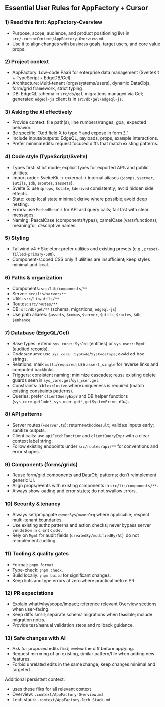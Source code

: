 ## Essential User Rules for AppFactory + Cursor

### 1) Read this first: AppFactory-Overview

- Purpose, scope, audience, and product positioning live in `src/.cursorContext/AppFactory-Overview.md`.
- Use it to align changes with business goals, target users, and core value props.

### 2) Project context

- AppFactory: Low-code PaaS for enterprise data management (SvelteKit + TypeScript + EdgeDB/Gel).
- Architecture: Multi-tenant (orgs/systems/users), dynamic DataObjs, form/grid framework, strict typing.
- DB: EdgeQL schema in `src/db/gel`, migrations managed via Gel; generated `edgeql-js` client is in `src/db/gel/edgeql-js`.

### 3) Asking the AI effectively

- Provide context: file path(s), line numbers/ranges, goal, expected behavior.
- Be specific: “Add field X to type Y and expose in form Z.”
- Include inputs/outputs: EdgeQL, payloads, props, example interactions.
- Prefer minimal edits: request focused diffs that match existing patterns.

### 4) Code style (TypeScript/Svelte)

- Types first: strict mode; explicit types for exported APIs and public utilities.
- Import order: SvelteKit → external → internal aliases (`$comps`, `$server`, `$utils`, `$db`, `$routes`, `$assets`).
- Svelte 5: use `$props`, `$state`, `$derived` consistently; avoid hidden side effects.
- State: keep local state minimal; derive where possible; avoid deep nesting.
- Errors: use `MethodResult` for API and query calls; fail fast with clear messages.
- Naming: PascalCase (components/types), camelCase (vars/functions); meaningful, descriptive names.

### 5) Styling

- Tailwind v4 + Skeleton: prefer utilities and existing presets (e.g., `preset-filled-primary-500`).
- Component-scoped CSS only if utilities are insufficient; keep styles minimal and local.

### 6) Paths & organization

- Components: `src/lib/components/**`
- Server: `src/lib/server/**`
- Utils: `src/lib/utils/**`
- Routes: `src/routes/**`
- DB: `src/db/gel/**` (schema, migrations, `edgeql-js`)
- Use path aliases: `$assets`, `$comps`, `$server`, `$utils`, `$routes`, `$db`, `$enhance`.

### 7) Database (EdgeQL/Gel)

- Base types: extend `sys_core::SysObj` (entities) or `sys_user::Mgmt` (audited records).
- Codes/enums: use `sys_core::SysCode`/`SysCodeType`; avoid ad‑hoc strings.
- Relations: mark `multi`/`required`; use `assert_single` for reverse links and computed backlinks.
- Triggers: consistent naming; minimize cascades; reuse existing delete guards seen in `sys_core.gel`/`sys_user.gel`.
- Constraints: add `exclusive` where uniqueness is required (match existing constraints patterns).
- Queries: prefer `clientQueryExpr` and DB helper functions (`sys_core.getCode*`, `sys_user.get*`, `getSystemPrime`, etc.).

### 8) API patterns

- Server routes (`+server.ts`): return `MethodResult`; validate inputs early; sanitize outputs.
- Client calls: use `apiFetchFunction` and `clientQueryExpr` with a clear context label string.
- Follow existing endpoints under `src/routes/api/**` for conventions and error shapes.

### 9) Components (forms/grids)

- Reuse form/grid components and DataObj patterns; don’t reimplement generic UI.
- Align props/events with existing components in `src/lib/components/**`.
- Always show loading and error states; do not swallow errors.

### 10) Security & tenancy

- Always set/propagate `ownerSys`/`ownerOrg` where applicable; respect multi-tenant boundaries.
- Use existing authz patterns and action checks; never bypass server validation in client code.
- Rely on `Mgmt` for audit fields (`createdBy/modifiedBy/At`); do not reimplement auditing.

### 11) Tooling & quality gates

- Format: `pnpm format`.
- Type-check: `pnpm check`.
- Build locally: `pnpm build` for significant changes.
- Keep lints and type errors at zero where practical before PR.

### 12) PR expectations

- Explain what/why/scope/impact; reference relevant Overview sections when user-facing.
- Keep diffs small; separate schema migrations when feasible; include migration notes.
- Provide test/manual validation steps and rollback guidance.

### 13) Safe changes with AI

- Ask for proposed edits first; review the diff before applying.
- Request mirroring of an existing, similar pattern/file when adding new features.
- Forbid unrelated edits in the same change; keep changes minimal and targeted.

Additional persistent context:

- uses these files for all relevant context
- Overview: `.context/AppFactory-Overview.md`
- Tech stack: `.context/AppFactory-Tech Stack.md`
